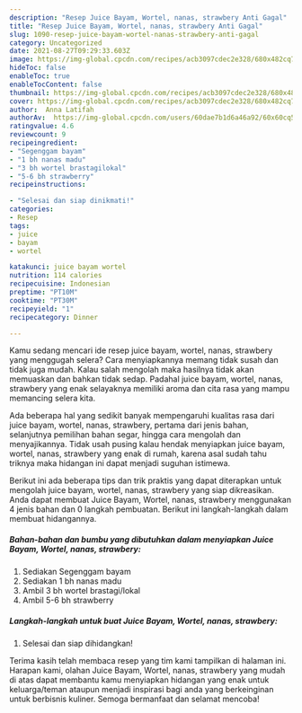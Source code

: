 ```yaml
---
description: "Resep Juice Bayam, Wortel, nanas, strawbery Anti Gagal"
title: "Resep Juice Bayam, Wortel, nanas, strawbery Anti Gagal"
slug: 1090-resep-juice-bayam-wortel-nanas-strawbery-anti-gagal
category: Uncategorized
date: 2021-08-27T09:29:33.603Z
image: https://img-global.cpcdn.com/recipes/acb3097cdec2e328/680x482cq70/juice-bayam-wortel-nanas-strawbery-foto-resep-utama.jpg
hideToc: false
enableToc: true
enableTocContent: false
thumbnail: https://img-global.cpcdn.com/recipes/acb3097cdec2e328/680x482cq70/juice-bayam-wortel-nanas-strawbery-foto-resep-utama.jpg
cover: https://img-global.cpcdn.com/recipes/acb3097cdec2e328/680x482cq70/juice-bayam-wortel-nanas-strawbery-foto-resep-utama.jpg
author:  Anna Latifah
authorAv:  https://img-global.cpcdn.com/users/60dae7b1d6a46a92/60x60cq50/avatar.jpg
ratingvalue: 4.6
reviewcount: 9
recipeingredient:
- "Segenggam bayam"
- "1 bh nanas madu"
- "3 bh wortel brastagilokal"
- "5-6 bh strawberry"
recipeinstructions:

- "Selesai dan siap dinikmati!"
categories:
- Resep
tags:
- juice
- bayam
- wortel

katakunci: juice bayam wortel 
nutrition: 114 calories
recipecuisine: Indonesian
preptime: "PT10M"
cooktime: "PT30M"
recipeyield: "1"
recipecategory: Dinner

---
```



Kamu sedang mencari ide resep juice bayam, wortel, nanas, strawbery yang menggugah selera? Cara menyiapkannya memang tidak susah dan tidak juga mudah. Kalau salah mengolah maka hasilnya tidak akan memuaskan dan bahkan tidak sedap. Padahal juice bayam, wortel, nanas, strawbery yang enak selayaknya memiliki aroma dan cita rasa yang mampu memancing selera kita.


Ada beberapa hal yang sedikit banyak mempengaruhi kualitas rasa dari juice bayam, wortel, nanas, strawbery, pertama dari jenis bahan, selanjutnya pemilihan bahan segar, hingga cara mengolah dan menyajikannya. Tidak usah pusing kalau hendak menyiapkan juice bayam, wortel, nanas, strawbery yang enak di rumah, karena asal sudah tahu triknya maka hidangan ini dapat menjadi suguhan istimewa.




Berikut ini ada beberapa tips dan trik praktis yang dapat diterapkan untuk mengolah juice bayam, wortel, nanas, strawbery yang siap dikreasikan. Anda dapat membuat Juice Bayam, Wortel, nanas, strawbery menggunakan 4 jenis bahan dan 0 langkah pembuatan. Berikut ini langkah-langkah dalam membuat hidangannya.

<!--inarticleads1-->

##### Bahan-bahan dan bumbu yang dibutuhkan dalam menyiapkan Juice Bayam, Wortel, nanas, strawbery:

1. Sediakan Segenggam bayam
1. Sediakan 1 bh nanas madu
1. Ambil 3 bh wortel brastagi/lokal
1. Ambil 5-6 bh strawberry




<!--inarticleads2-->

##### Langkah-langkah untuk buat Juice Bayam, Wortel, nanas, strawbery:


1. Selesai dan siap dihidangkan!



Terima kasih telah membaca resep yang tim kami tampilkan di halaman ini. Harapan kami, olahan Juice Bayam, Wortel, nanas, strawbery yang mudah di atas dapat membantu kamu menyiapkan hidangan yang enak untuk keluarga/teman ataupun menjadi inspirasi bagi anda yang berkeinginan untuk berbisnis kuliner. Semoga bermanfaat dan selamat mencoba!
